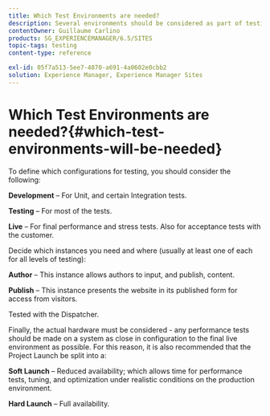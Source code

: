 ```yaml
---
title: Which Test Environments are needed?
description: Several environments should be considered as part of testing
contentOwner: Guillaume Carlino
products: SG_EXPERIENCEMANAGER/6.5/SITES
topic-tags: testing
content-type: reference

exl-id: 05f7a513-5ee7-4870-a691-4a0602e0cbb2
solution: Experience Manager, Experience Manager Sites
---
```

# Which Test Environments are needed?{#which-test-environments-will-be-needed}

To define which configurations for testing, you should consider the following:

**Development** &ndash; For Unit, and certain Integration tests.

**Testing** &ndash; For most of the tests.

**Live** &ndash; For final performance and stress tests. Also for acceptance tests with the customer.

Decide which instances you need and where (usually at least one of each for all levels of testing):

**Author** &ndash; This instance allows authors to input, and publish, content.

**Publish** &ndash; This instance presents the website in its published form for access from visitors.

Tested with the Dispatcher.

Finally, the actual hardware must be considered - any performance tests should be made on a system as close in configuration to the final live environment as possible. For this reason, it is also recommended that the Project Launch be split into a:

**Soft Launch** &ndash; Reduced availability; which allows time for performance tests, tuning, and optimization under realistic conditions on the production environment.

**Hard Launch** &ndash; Full availability.
